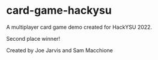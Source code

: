 # card-game-hackysu

A multiplayer card game demo created for HackYSU 2022.

Second place winner!

Created by Joe Jarvis and Sam Macchione
